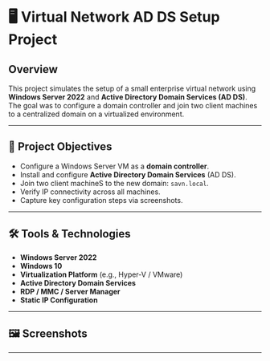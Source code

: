 # 🖥️ Virtual Network AD DS Setup Project

## Overview

This project simulates the setup of a small enterprise virtual network using **Windows Server 2022** and **Active Directory Domain Services (AD DS)**. The goal was to configure a domain controller and join two client machines to a centralized domain on a virtualized environment.

---

## 🧩 Project Objectives

- Configure a Windows Server VM  as a **domain controller**.
- Install and configure **Active Directory Domain Services** (AD DS).
- Join two client machineS to the new domain: `savn.local`.
- Verify IP connectivity across all machines.
- Capture key configuration steps via screenshots.

---

## 🛠️ Tools & Technologies

- **Windows Server 2022**
- **Windows 10**
- **Virtualization Platform** (e.g., Hyper-V / VMware)
- **Active Directory Domain Services**
- **RDP / MMC / Server Manager**
- **Static IP Configuration**

---

## 🖼️ Screenshots


---

